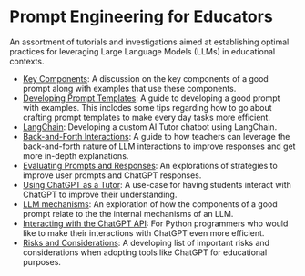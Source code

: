 # Prompt Engineering for Educators
An assortment of tutorials and investigations aimed at establishing optimal practices for leveraging Large Language Models (LLMs) in educational contexts.

- [Key Components](./key_components.ipynb): A discussion on the key components of a good prompt along with examples that use these components.
- [Developing Prompt Templates](./developing_prompt_templates.ipynb): A guide to developing a good prompt with examples. This inclodes some tips regarding how to go about crafting prompt templates to make every day tasks more efficient.
- [LangChain](./LangChain.ipynb): Developing a custom AI Tutor chatbot using LangChain.
- [Back-and-Forth Interactions](./back_and_forth.ipynb): A guide to how teachers can leverage the back-and-forth nature of LLM interactions to improve responses and get more in-depth explanations.
- [Evaluating Prompts and Responses](./evaluating_prompts.ipynb): An explorations of strategies to improve user prompts and ChatGPT responses.
- [Using ChatGPT as a Tutor](./AI_Tutor.ipynb): A use-case for having students interact with ChatGPT to improve their understanding.
- [LLM mechanisms](./LLM_mechanisms.ipynb): An exploration of how the components of a good prompt relate to the the internal mechanisms of an LLM.
- [Interacting with the ChatGPT API](./ChatGPT_API.ipynb): For Python programmers who would like to make their interactions with ChatGPT even more efficient. 
- [Risks and Considerations](./risks_and_considerations.ipynb): A developing list of important risks and considerations when adopting tools like ChatGPT for educational purposes.

